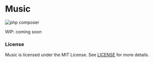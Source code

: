 # Music
![php composer](https://github.com/whleucka/echo/actions/workflows/php.yml/badge.svg)

WIP: coming soon

### License
Music is licensed under the MIT License. See [LICENSE](LICENSE) for more details.
